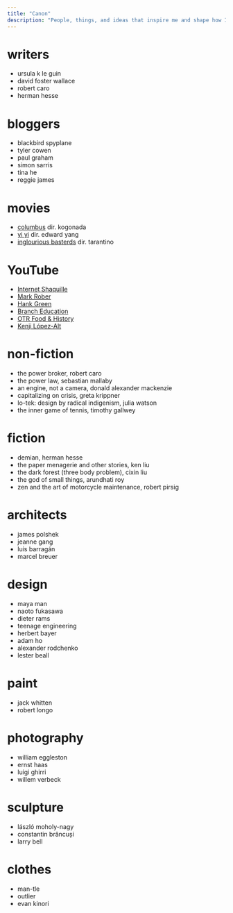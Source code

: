 ```yaml
---
title: "Canon"
description: "People, things, and ideas that inspire me and shape how I think about the world. This is a living document. I’m less interested in single, isolated works; what draws to those listed is a kind of Midas touch to me around what they create."
---
```


# writers

- ursula k le guin
- david foster wallace
- robert caro
- herman hesse

# bloggers

- blackbird spyplane
- tyler cowen
- paul graham
- simon sarris
- tina he
- reggie james

# movies

- [columbus](https://letterboxd.com/film/columbus-2017/) dir. kogonada
- [yi yi](https://letterboxd.com/film/yi-yi/) dir. edward yang
- [inglourious basterds](https://letterboxd.com/film/inglourious-basterds/) dir. tarantino

# YouTube

- [Internet Shaquille ](https://www.youtube.com/@internetshaquille)
- [Mark Rober](https://www.youtube.com/channel/UCY1kMZp36IQSyNx_9h4mpCg)
- [Hank Green](https://www.youtube.com/@hankschannel)
- [Branch Education](https://www.youtube.com/@BranchEducation)
- [OTR Food & History](https://www.youtube.com/@OTRontheroad)
- [Kenji López-Alt](https://www.youtube.com/@JKenjiLopezAlt)

# non-fiction

- the power broker, robert caro
- the power law, sebastian mallaby
- an engine, not a camera, donald alexander mackenzie
- capitalizing on crisis, greta krippner
- lo-tek: design by radical indigenism, julia watson
- the inner game of tennis, timothy gallwey

# fiction

- demian, herman hesse
- the paper menagerie and other stories, ken liu
- the dark forest (three body problem), cixin liu
- the god of small things, arundhati roy
- zen and the art of motorcycle maintenance, robert pirsig

# architects

- james polshek
- jeanne gang
- luis barragán
- marcel breuer

# design

- maya man
- naoto fukasawa
- dieter rams
- teenage engineering
- herbert bayer
- adam ho
- alexander rodchenko
- lester beall

# paint

- jack whitten
- robert longo

# photography

- william eggleston
- ernst haas
- luigi ghirri
- willem verbeck

# sculpture

- lászló moholy-nagy
- constantin brâncuși
- larry bell

# clothes

- man-tle
- outlier
- evan kinori
